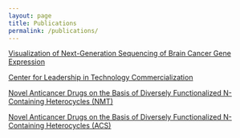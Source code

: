 ```yaml
---
layout: page
title: Publications
permalink: /publications/
---
```


[Visualization of Next-Generation Sequencing of Brain Cancer Gene Expression](../assets/bioinformatics.pdf)

[Center for Leadership in Technology Commercialization](../assets/cltc.pdf)

[Novel Anticancer Drugs on the Basis of Diversely Functionalized N-Containing Heterocycles (NMT)](../assets/anticancer.pdf)

[Novel Anticancer Drugs on the Basis of Diversely Functionalized N-Containing Heterocycles (ACS)](../assets/acs.pdf)
